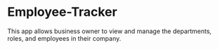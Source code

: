 # Employee-Tracker
This app allows business owner to view and manage the departments, roles, and employees in their company.
